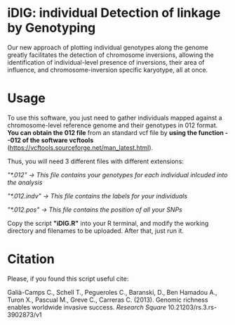 # iDlG: individual Detection of linkage by Genotyping
Our new approach of plotting individual genotypes along the genome greatly facilitates the detection of chromosome inversions, allowing the identification of individual-level presence of inversions, their area of influence, and chromosome-inversion specific karyotype, all at once.

# Usage
To use this software, you just need to gather individuals mapped against a chromosome-level reference genome and their genotypes in 012 format. 
**You can obtain the 012 file** from an standard vcf file by **using the function --012 of the software vcftools** (https://vcftools.sourceforge.net/man_latest.html).

Thus, you will need 3 different files with different extensions:
 

_"*.012" -> This file contains your genotypes for each individual inlcuded into the analysis_

_"*.012.indv" -> This file contains the labels for your individuals_

_"*.012.pos" -> This file contains the position of all your SNPs_
 

Copy the script **"iDlG.R"** into your R terminal, and modify the working directory and filenames to be uploaded. After that, just run it.

# Citation
Please, if you found this script useful cite:

Galià-Camps C., Schell T., Pegueroles C., Baranski, D., Ben Hamadou A., Turon X., Pascual M., Greve C., Carreras C. (2013). Genomic richness enables worldwide invasive success. _Research Square_ 10.21203/rs.3.rs-3902873/v1

